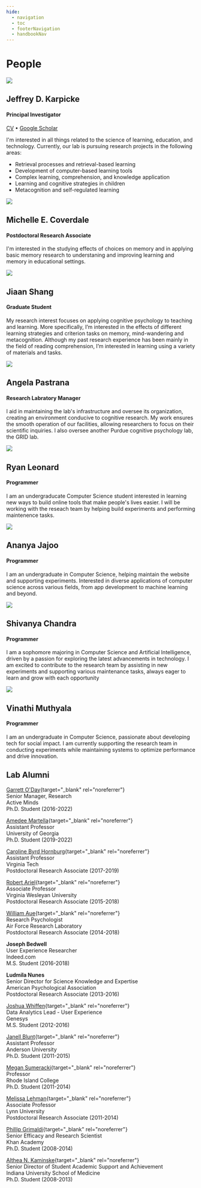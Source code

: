 ```yaml
---
hide:
  - navigation
  - toc
  - footerNavigation
  - handbookNav
---
```


<style>
  .md-content__button {
    display: none;
  }
</style>

# People

<div class="people-row">
    <img src="../img/karpicke.jpg" class="people-img">
    <div>
    <h2>Jeffrey D. Karpicke</h2>
    <h4>Principal Investigator</h4>
    <a href="../downloads/Karpicke_Vita.pdf" rel="noreferrer" target="_blank">CV</a> •
    <a href="https://scholar.google.com/citations?user=5t5lgCgAAAAJ" rel="noreferrer" target="_blank">Google Scholar</a>
    <p>I'm interested in all things related to the science of learning, education, and technology. Currently, our lab is pursuing
    research projects in the following areas:
    <ul>
        <li>Retrieval processes and retrieval-based learning</li>
        <li>Development of computer-based learning tools</li>
        <li>Complex learning, comprehension, and knowledge application</li>
        <li>Learning and cognitive strategies in children</li>
        <li>Metacognition and self-regulated learning</li>
    </ul></p>
    </div>
</div>

<div class="people-row">
    <img src="../img/coverdale.jpg" class="people-img">
    <div>
    <h2>Michelle E. Coverdale</h2>
    <h4>Postdoctoral Research Associate</h4>
    <p>I'm interested in the studying effects of choices on memory and in applying basic memory research to understaning and improving learning and memory in educational settings. </p>
    </div>
</div>

<div class="people-row">
    <img src="../img/shang.jpeg" class="people-img">
    <div>
    <h2>Jiaan Shang</h2>
    <h4>Graduate Student</h4>
    <p>My research interest focuses on applying cognitive psychology to teaching and learning. More specifically, I’m interested in the effects of different learning strategies and criterion tasks on memory, mind-wandering and metacognition. Although my past research experience has been mainly in the field of reading comprehension, I’m interested in learning using a variety of materials and tasks. </p>
    </div>
</div>

<div class="people-row">
    <img src="../img/pastrana.jpg" class="people-img">
    <div>
    <h2>Angela Pastrana</h2>
    <h4>Research Labratory Manager</h4>
    <p>I aid in maintaining the lab's infrastructure and oversee its organization, creating an environment conducive to cognitive research.  My work ensures the smooth operation of our facilities, allowing researchers to focus on their scientific inquiries. I also oversee another Purdue cognitive psychology lab, the GRID lab.</p>
    </div>
</div>

<div class="people-row">
    <img src="../img/leonard.png" class="people-img">
    <div>
    <h2>Ryan Leonard</h2>
    <h4>Programmer</h4>
    <p>I am an undergraducate Computer Science student interested in learning new ways to build online tools that make people's lives easier. 
    I will be working with the reseach team by helping build experiments and performing maintenence tasks.</p>
    </div>
</div>

<div class="people-row">
    <img src="../img/ananya.jpg" class="people-img">
    <div>
    <h2>Ananya Jajoo</h2>
    <h4>Programmer</h4>
    <p>I am an undergraduate in Computer Science, helping maintain the website and supporting experiments. Interested in diverse applications of computer science across various fields, from app development to machine learning and beyond.</p>
    </div>
</div>

<div class="people-row">
    <img src="../img/shivanya.HEIC" class="people-img">
    <div>
    <h2>Shivanya Chandra</h2>
    <h4>Programmer</h4>
    <p>I am a sophomore majoring in Computer Science and Artificial Intelligence, driven by a passion for exploring the latest advancements in technology. 
    I am excited to contribute to the research team by assisting in new experiments and supporting various maintenance tasks, always eager to learn and grow with each opportunity
    </p>
    </div>
</div>

<div class="people-row">
    <img src="../img/vinathi.jpg" class="people-img">
    <div>
    <h2>Vinathi Muthyala</h2>
    <h4>Programmer</h4>
    <p>I am an undergraduate in Computer Science, passionate about developing tech for social impact. I am currently supporting the research team in conducting experiments while maintaining systems to optimize performance and drive innovation.</p>
    </div>
</div>

## Lab Alumni

[Garrett O'Day](https://www.linkedin.com/in/garrett-oday/){target="\_blank" rel="noreferrer"}<br>
Senior Manager, Research <br>
Active Minds <br>
Ph.D. Student (2016-2022)<br>

[Amedee Martella](https://mayerlab.psych.ucsb.edu/people/amedee-martella){target="\_blank" rel="noreferrer"}<br>
Assistant Professor<br>
University of Georgia<br>
Ph.D. Student (2019-2022)<br>

[Caroline Byrd Hornburg](https://sites.google.com/view/caroline-byrd-hornburg){target="\_blank" rel="noreferrer"}<br>
Assistant Professor<br>
Virginia Tech<br>
Postdoctoral Research Associate (2017-2019)<br>

[Robert Ariel](https://sites.google.com/view/robert-ariel){target="\_blank" rel="noreferrer"}<br>
Associate Professor<br>
Virginia Wesleyan University<br>
Postdoctoral Research Associate (2015-2018)<br>

[William Aue](https://www.linkedin.com/in/william-aue){target="\_blank" rel="noreferrer"}<br>
Research Psychologist<br>
Air Force Research Laboratory<br>
Postdoctoral Research Associate (2014-2018)<br>

**Joseph Bedwell**<br>
User Experience Researcher<br>
Indeed.com<br>
M.S. Student (2016-2018)<br>

**Ludmila Nunes**<br>
Senior Director for Science Knowledge and Expertise<br>
American Psychological Association<br>
Postdoctoral Research Associate (2013-2016)<br>

[Joshua Whiffen](https://www.linkedin.com/in/joshua-whiffen-230618122){target="\_blank" rel="noreferrer"}<br>
Data Analytics Lead - User Experience<br>
Genesys<br>
M.S. Student (2012-2016)<br>

[Janell Blunt](https://anderson.edu/staff/dr-janell-blunt/){target="\_blank" rel="noreferrer"}<br>
Assistant Professor<br>
Anderson University<br>
Ph.D. Student (2011-2015)<br>

[Megan Sumeracki](https://www.ric.edu/people-directory/megan-sumeracki){target="\_blank" rel="noreferrer"}<br>
Professor<br>
Rhode Island College<br>
Ph.D. Student (2011-2014)<br>

[Melissa Lehman](https://www.lynn.edu/campus-directory/melissa-lehman){target="\_blank" rel="noreferrer"}<br>
Associate Professor<br>
Lynn University<br>
Postdoctoral Research Associate (2011-2014)<br>

[Phillip Grimaldi](https://www.linkedin.com/in/phillip-grimaldi){target="\_blank" rel="noreferrer"}<br>
Senior Efficacy and Research Scientist<br>
Khan Academy<br>
Ph.D. Student (2008-2014)<br>

[Althea N. Kaminske](https://medicine.iu.edu/faculty/64171/kaminske-althea){target="\_blank" rel="noreferrer"}<br>
Senior Director of Student Academic Support and Achievement<br>
Indiana University School of Medicine<br>
Ph.D. Student (2008-2013)<br>
<br>
